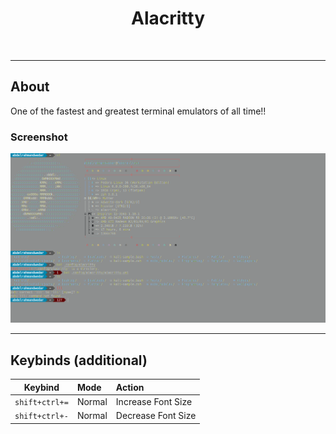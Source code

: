<h1 align=center>Alacritty</h1>
<p align=center>
	<img src="" width=90>
</p>

---

## About

One of the fastest and greatest terminal emulators of all time!! 

### Screenshot

![alacritty](./assets/alacritty.png)

---

## Keybinds (additional)

| Keybind        | Mode   | Action             |
|:--------------:|:-------|:-------------------|
| `shift+ctrl+=` | Normal | Increase Font Size |
| `shift+ctrl+-` | Normal | Decrease Font Size |
